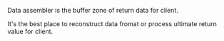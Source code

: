 Data assembler is the buffer zone of return data for client.

It's the best place to reconstruct data fromat or process ultimate return value for client.
